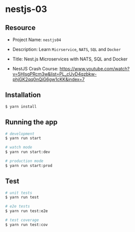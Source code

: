 # nestjs-03

## Resource

- Project Name: `nestjs04`
- Description: Learn `Micrservice`, `NATS`, `SQL` and `Docker` 
- Title: Nest.js Microservices with NATS, SQL and Docker

- NestJS Crash Course: https://www.youtube.com/watch?v=5HlsgPRcm3w&list=PL_cUvD4qzbkw-phjGK2qq0nQiG6gw1cKK&index=7

## Installation

```bash
$ yarn install
```

## Running the app

```bash
# development
$ yarn run start

# watch mode
$ yarn run start:dev

# production mode
$ yarn run start:prod
```

## Test

```bash
# unit tests
$ yarn run test

# e2e tests
$ yarn run test:e2e

# test coverage
$ yarn run test:cov
```